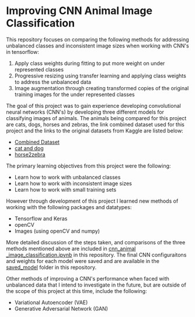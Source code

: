 # Improving CNN Animal Image Classification
This repository focuses on comparing the following methods for addressing unbalanced classes and inconsistent image sizes when working with CNN's in tensorflow:

1. Apply class weights during fitting to put more weight on under represented classes
2. Progressive resizing using transfer learning and applying class weights to address the unbalanced data
3. Image augmentation through creating transformed copies of the original training images for the under represented classes

The goal of this project was to gain experience developing convolutional neural networks (CNN's) by developing three different models for classifying images of animals. The animals being compared for this project are cats, dogs, horses and zebras, the link combined dataset used for this project and the links to the original datasets from Kaggle are listed below:

* [Combined Dataset](https://my.pcloud.com/publink/show?code=kZmVMwkZtzRJUynORuuH4vbwnCzyLXXpsxiV)
* [cat and dog](https://www.kaggle.com/tongpython/cat-and-dog)
* [horse2zebra](https://www.kaggle.com/arnaud58/horse2zebra)

The primary learning objectives from this project were the following:
* Learn how to work with unbalanced classes
* Learn how to work with inconsistent image sizes
* Learn how to work with small training sets

However through development of this project I learned new methods of working with the following packages and datatypes:
* Tensorflow and Keras
* openCV
* Images (using openCV and numpy)

More detailed discussion of the steps taken, and comparisons of the three methods mentioned above are included in [cnn_animal _image_classification.ipynb](https://github.com/connordlee/cnn_animal_image_classification/blob/master/cnn_animal%20_image_classification.ipynb) in this repository. The final CNN configuraitons and weights for each model were saved and are available in the [saved_model](https://github.com/connordlee/cnn_animal_image_classification/tree/master/saved_model) folder in this repository.

Other methods of improving a CNN's performance when faced with unbalanced data that I intend to investigate in the future, but are outside of the scope of this project at this time, include the following:
* Variational Autoencoder (VAE)
* Generative Adversarial Network (GAN)
